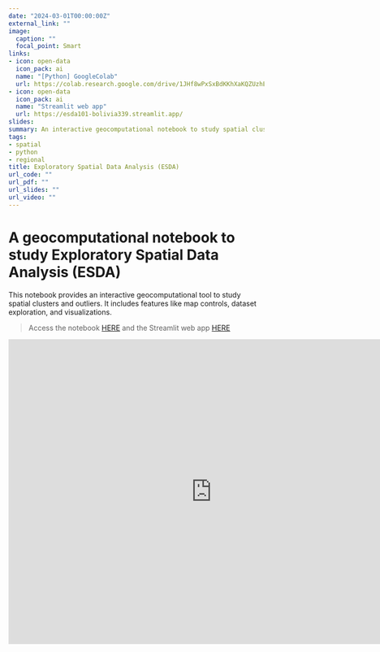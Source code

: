 ```yaml
---
date: "2024-03-01T00:00:00Z"
external_link: ""
image:
  caption: ""
  focal_point: Smart
links:
- icon: open-data
  icon_pack: ai
  name: "[Python] GoogleColab"
  url: https://colab.research.google.com/drive/1JHf8wPxSxBdKKhXaKQZUzhEpVznKGiep?usp=sharing
- icon: open-data
  icon_pack: ai
  name: "Streamlit web app"
  url: https://esda101-bolivia339.streamlit.app/
slides:
summary: An interactive geocomputational notebook to study spatial clusters and outliers
tags:
- spatial
- python
- regional
title: Exploratory Spatial Data Analysis (ESDA)
url_code: ""
url_pdf: ""
url_slides: ""
url_video: ""
---
```


# A geocomputational notebook to study Exploratory Spatial Data Analysis (ESDA)

This notebook provides an interactive geocomputational tool to study spatial clusters and outliers. It includes features like map controls, dataset exploration, and visualizations.

> Access the notebook [HERE](https://colab.research.google.com/drive/1JHf8wPxSxBdKKhXaKQZUzhEpVznKGiep?usp=sharing) and the Streamlit web app [HERE](https://esda101-bolivia339.streamlit.app/)


<div style="width: 800px; height: 600px; position: relative;"> 
    <iframe 
        title="Contained Full Size Deepnote Cell Output" 
        src="https://embed.deepnote.com/ca3b9ea3-6231-4e68-a181-0ac030c8e452/e6645c01c3ac4d0ba38c1c13d4841229/3996aff8c4d041589ad763f52a526110?height=674.6015625" 
        style="width: 100%; height: 100%; border: none;"
    ></iframe>
</div>


